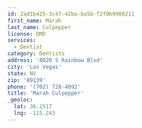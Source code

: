 ```yaml
---
id: 2ad1b425-3c47-42ba-ba5b-f2f0b9988211
first_name: Marah
last_name: Culpepper
license: DMD
services:
  - Dentist
category: Dentists
address: '8020 S Rainbow Blvd'
city: 'Las Vegas'
state: NV
zip: '89139'
phone: '(702) 728-4092'
title: 'Marah Culpepper'
_geoloc:
  lat: 36.1517
  lng: -115.243
---
```

